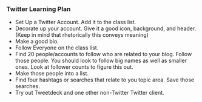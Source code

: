 ### Twitter Learning Plan
* Set Up a Twitter Account. Add it to the class list.
* Decorate up your account. Give it a good icon, background, and header. (Keep in mind that rhetorically this conveys meaning)
* Make a good bio.
* Follow Everyone on the class list.
* Find 20 people/accounts to follow who are related to your blog. Follow those people. You should look to follow big names as well as smaller ones. Look at follower counts to figure this out.
* Make those people into a list.
* Find four hashtags or searches that relate to you topic area. Save those searches.
* Try out Tweetdeck and one other non-Twitter Twitter client. 
